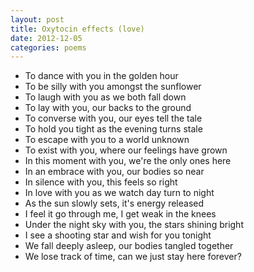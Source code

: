 ```yaml
---
layout: post
title: Oxytocin effects (love)
date: 2012-12-05
categories: poems
---
```

- To dance with you in the golden hour
- To be silly with you amongst the sunflower
- To laugh with you as we both fall down
- To lay with you, our backs to the ground
- To converse with you, our eyes tell the tale
- To hold you tight as the evening turns stale
- To escape with you to a world unknown
- To exist with you, where our feelings have grown
- In this moment with you, we're the only ones here
- In an embrace with you, our bodies so near
- In silence with you, this feels so right
- In love with you as we watch day turn to night
- As the sun slowly sets, it's energy released
- I feel it go through me, I get weak in the knees
- Under the night sky with you, the stars shining bright
- I see a shooting star and wish for you tonight
- We fall deeply asleep, our bodies tangled together
- We lose track of time, can we just stay here forever?
